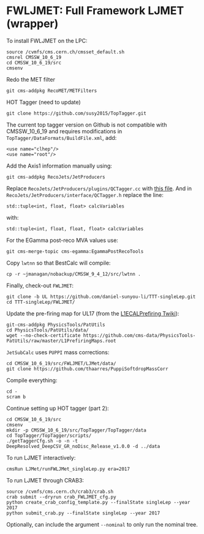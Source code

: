 # FWLJMET: Full Framework LJMET (wrapper)

To install FWLJMET on the LPC:

    source /cvmfs/cms.cern.ch/cmsset_default.sh
    cmsrel CMSSW_10_6_19
    cd CMSSW_10_6_19/src
    cmsenv
    
Redo the MET filter
    
    git cms-addpkg RecoMET/METFilters
    
HOT Tagger (need to update)

    git clone https://github.com/susy2015/TopTagger.git
    
The current top tagger version on Github is not compatible with CMSSW_10_6_19 and requires modifications in `TopTagger/DataFormats/BuildFile.xml`, add:

    <use name="clhep"/>
    <use name="root"/>
    
Add the Axis1 information manually using:

    git cms-addpkg RecoJets/JetProducers
    
Replace `RecoJets/JetProducers/plugins/QCTagger.cc` with [this file](https://github.com/jingyuluo/QG_SA/blob/master/QGTagger.cc).  And in `RecoJets/JetProducers/interface/QCTagger.h` replace the line:

    std::tuple<int, float, float> calcVariables
    
with:

    std::tuple<int, float, float, float> calcVariables
    
For the EGamma post-reco MVA values use:

    git cms-merge-topic cms-egamma:EgammaPostRecoTools
    
Copy `lwtnn` so that BestCalc will compile:

    cp -r ~jmanagan/nobackup/CMSSW_9_4_12/src/lwtnn .
    
Finally, check-out `FWLJMET`:

    git clone -b UL https://github.com/daniel-sunyou-li/TTT-singleLep.git
    cd TTT-singleLep/FWLJMET/
    
Update the pre-firing map for UL17 (from the [L1ECALPrefiring Twiki](https://twiki.cern.ch/twiki/bin/viewauth/CMS/L1ECALPrefiringWeightRecipe)):

    git-cms-addpkg PhysicsTools/PatUtils
    cd PhysicsTools/PatUtils/data/
    wget --no-check-certificate https://github.com/cms-data/PhysicsTools-PatUtils/raw/master/L1PrefiringMaps.root
    
`JetSubCalc` uses `PUPPI` mass corrections:

    cd CMSSW_10_6_19/src/FWLJMET/LJMet/data/
    git clone https://github.com/thaarres/PuppiSoftdropMassCorr
    
Compile everything:

    cd -
    scram b
    
Continue setting up HOT tagger (part 2):

    cd CMSSW_10_6_19/src
    cmsenv
    mkdir -p CMSSW_10_6_19/src/TopTagger/TopTagger/data
    cd TopTagger/TopTagger/scripts/
    ./getTaggerCfg.sh -o -n -t DeepResolved_DeepCSV_GR_noDisc_Release_v1.0.0 -d ../data
    
To run LJMET interactively:

    cmsRun LJMet/runFWLJMet_singleLep.py era=2017
    
To run LJMET through CRAB3:

    source /cvmfs/cms.cern.ch/crab3/crab.sh
    crab submit --dryrun crab_FWLJMET_cfg.py
    python create_crab_config_template.py --finalState singleLep --year 2017 
    python submit_crab.py --finalState singleLep --year 2017
    
Optionally, can include the argument `--nominal` to only run the nominal tree.
